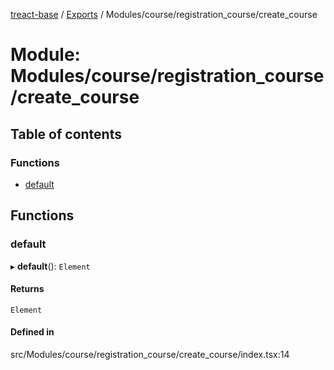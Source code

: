 [treact-base](../README.md) / [Exports](../modules.md) / Modules/course/registration\_course/create\_course

# Module: Modules/course/registration\_course/create\_course

## Table of contents

### Functions

- [default](Modules_course_registration_course_create_course.md#default)

## Functions

### default

▸ **default**(): `Element`

#### Returns

`Element`

#### Defined in

src/Modules/course/registration_course/create_course/index.tsx:14
